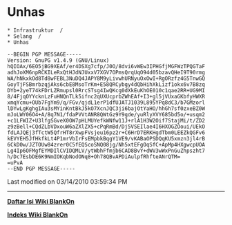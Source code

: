 # Unhas
    * Infrastruktur  /
    * Selang  /
    * Unhas

```
--BEGIN PGP MESSAGE-----
Version: GnuPG v1.4.9 (GNU/Linux)
hQIOAx/6EO5jBG9XEAf/er4DSXg7cfp/J0O/8dvi6vWEw3IPHGfjMGFWzTPQGTaF
adhJoXM6npRCKILeRxQtHJdNJUxxV7XGV7OPmsQrqUqO94d05bzavQHeI9T90rmg
WA/hNkxkOd8Td8wFEBL3NuDQ4JAPY8M9yLivwhURNyuOxOwI+RgORzfz4G5TnwGQ
GoyTjFSBmrbzqjAks6cbE8MsoTrKm+E58QRCybgy4dQbHihXkLizf1okx6v7B8zq
DYb+2yeT74kFDrLZRmupsl0RrcSTsg4IwQKcg0dXkEuKhOE010c1qae2RR+UG9MI
8/4FjqOYYcknLzFuHNQnTLk5ifnc2qUXUcprbZWhEAf+I3+gl5jVUxaGKbfyHWXR
xmqYcmu+OUb7FgYm9/q/FGv/qjdL1erP1dfUJATJ1039L895YPq8dC3/b7GMzorl
lDYwLgKghgIAu3sMYinKntBkJ5kO7XcnJQC3ji6bajOtYaHO/hhGh7sf0zxeBZ0W
mJoLWY06O4+A/8q7N1/fdaPVVtANR8QWtGz9Y9gde/yuRlyXVY685bd5o/+usqm2
+c1LFWIZ+U3lfgSGveX0OW7pHLMUYefkWNfw11J+rlA1H3W2Oif7StajMi/t/ZD2
z9zBell+CQdZLbVDxouW6aZXlZX5+cPqRmBd/Dj5VSEIlae4I6HXOGZOoui/UEkO
fdLAJQEj3fTctW5QfrHT8rXwpFVsjeu16pz2r+C6HrD7ERKHgdTbm0LEEZkQGFv6
kEVYEH5JfHkfkLt4P1mrVbIrFsEMpbkBqgY1VE9/vKABaOPSDQqKU5xmzn3jl4rB
6CkD0w/JZTOUw84zrer0C5fEQScoSNQ08jg/Nh5xtEFgOqSfC+ApMp4HXgwcpUOA
Lg4Ip6OFMgfEYMDIlCVIDQMLV/ytWbhFfmjb6CAD8BvY+dWV3wWxPnGuZhpszht7
h/Dc7EsbDE6K9NmIOKqbNodONq8+Oh78QBvAPDiAulpfRhfteANrQTM=
=uPvA
--END PGP MESSAGE-----
```

Last modified on 03/14/2010 03:59:34 PM
 
 
---
[**Daftar Isi Wiki BlankOn**](/wiki/DaftarIsi/index.html)
 
[**Indeks Wiki BlankOn**](/wiki/Indeks.html)
